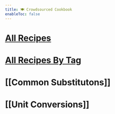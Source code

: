```yaml
---
title: 🍽️ Crowdsourced Cookbook
enableToc: false
---
```


# [All Recipes](recipes/)

# [All Recipes By Tag](tags/)

# [[Common Substitutons]]

# [[Unit Conversions]]